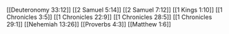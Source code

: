 [[Deuteronomy 33:12]]
[[2 Samuel 5:14]]
[[2 Samuel 7:12]]
[[1 Kings 1:10]]
[[1 Chronicles 3:5]]
[[1 Chronicles 22:9]]
[[1 Chronicles 28:5]]
[[1 Chronicles 29:1]]
[[Nehemiah 13:26]]
[[Proverbs 4:3]]
[[Matthew 1:6]]
